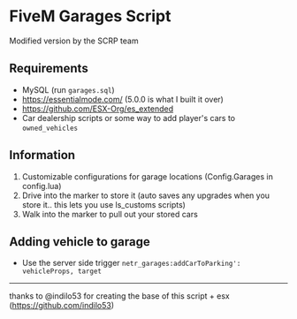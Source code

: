 # FiveM Garages Script
Modified version by the SCRP team

## Requirements
- MySQL (run `garages.sql`)
- https://essentialmode.com/ (5.0.0 is what I built it over)
- https://github.com/ESX-Org/es_extended
- Car dealership scripts or some way to add player's cars to `owned_vehicles`

## Information
1. Customizable configurations for garage locations (Config.Garages in config.lua)
2. Drive into the marker to store it (auto saves any upgrades when you store it.. this lets you use ls_customs scripts)
3. Walk into the marker to pull out your stored cars

## Adding vehicle to garage
- Use the server side trigger `netr_garages:addCarToParking': vehicleProps, target`

---

thanks to @indilo53 for creating the base of this script + esx (https://github.com/indilo53)
